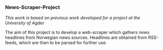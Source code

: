 ### News-Scraper-Project

*This work is based on previous work developed for a project at the University of Agder*

The aim of this project is to develop a web-scraper which gathers news headlines from Norwegian news sources.
Headlines are obtained from RSS-feeds, which are then to be parsed for further use.
